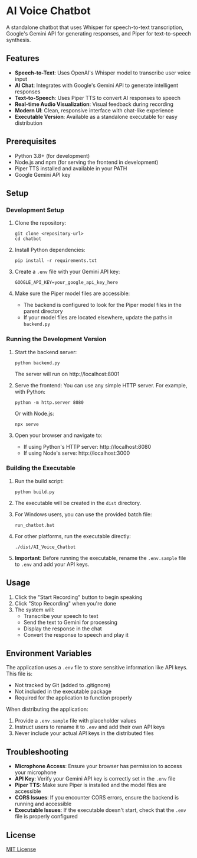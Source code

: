 # AI Voice Chatbot

A standalone chatbot that uses Whisper for speech-to-text transcription, Google's Gemini API for generating responses, and Piper for text-to-speech synthesis.

## Features

- **Speech-to-Text**: Uses OpenAI's Whisper model to transcribe user voice input
- **AI Chat**: Integrates with Google's Gemini API to generate intelligent responses
- **Text-to-Speech**: Uses Piper TTS to convert AI responses to speech
- **Real-time Audio Visualization**: Visual feedback during recording
- **Modern UI**: Clean, responsive interface with chat-like experience
- **Executable Version**: Available as a standalone executable for easy distribution

## Prerequisites

- Python 3.8+ (for development)
- Node.js and npm (for serving the frontend in development)
- Piper TTS installed and available in your PATH
- Google Gemini API key

## Setup

### Development Setup

1. Clone the repository:
   ```
   git clone <repository-url>
   cd chatbot
   ```

2. Install Python dependencies:
   ```
   pip install -r requirements.txt
   ```

3. Create a `.env` file with your Gemini API key:
   ```
   GOOGLE_API_KEY=your_google_api_key_here
   ```

4. Make sure the Piper model files are accessible:
   - The backend is configured to look for the Piper model files in the parent directory
   - If your model files are located elsewhere, update the paths in `backend.py`

### Running the Development Version

1. Start the backend server:
   ```
   python backend.py
   ```
   The server will run on http://localhost:8001

2. Serve the frontend:
   You can use any simple HTTP server. For example, with Python:
   ```
   python -m http.server 8080
   ```
   Or with Node.js:
   ```
   npx serve
   ```

3. Open your browser and navigate to:
   - If using Python's HTTP server: http://localhost:8080
   - If using Node's serve: http://localhost:3000

### Building the Executable

1. Run the build script:
   ```
   python build.py
   ```

2. The executable will be created in the `dist` directory.

3. For Windows users, you can use the provided batch file:
   ```
   run_chatbot.bat
   ```

4. For other platforms, run the executable directly:
   ```
   ./dist/AI_Voice_Chatbot
   ```

5. **Important**: Before running the executable, rename the `.env.sample` file to `.env` and add your API keys.

## Usage

1. Click the "Start Recording" button to begin speaking
2. Click "Stop Recording" when you're done
3. The system will:
   - Transcribe your speech to text
   - Send the text to Gemini for processing
   - Display the response in the chat
   - Convert the response to speech and play it

## Environment Variables

The application uses a `.env` file to store sensitive information like API keys. This file is:
- Not tracked by Git (added to .gitignore)
- Not included in the executable package
- Required for the application to function properly

When distributing the application:
1. Provide a `.env.sample` file with placeholder values
2. Instruct users to rename it to `.env` and add their own API keys
3. Never include your actual API keys in the distributed files

## Troubleshooting

- **Microphone Access**: Ensure your browser has permission to access your microphone
- **API Key**: Verify your Gemini API key is correctly set in the `.env` file
- **Piper TTS**: Make sure Piper is installed and the model files are accessible
- **CORS Issues**: If you encounter CORS errors, ensure the backend is running and accessible
- **Executable Issues**: If the executable doesn't start, check that the `.env` file is properly configured

## License

[MIT License](LICENSE) 